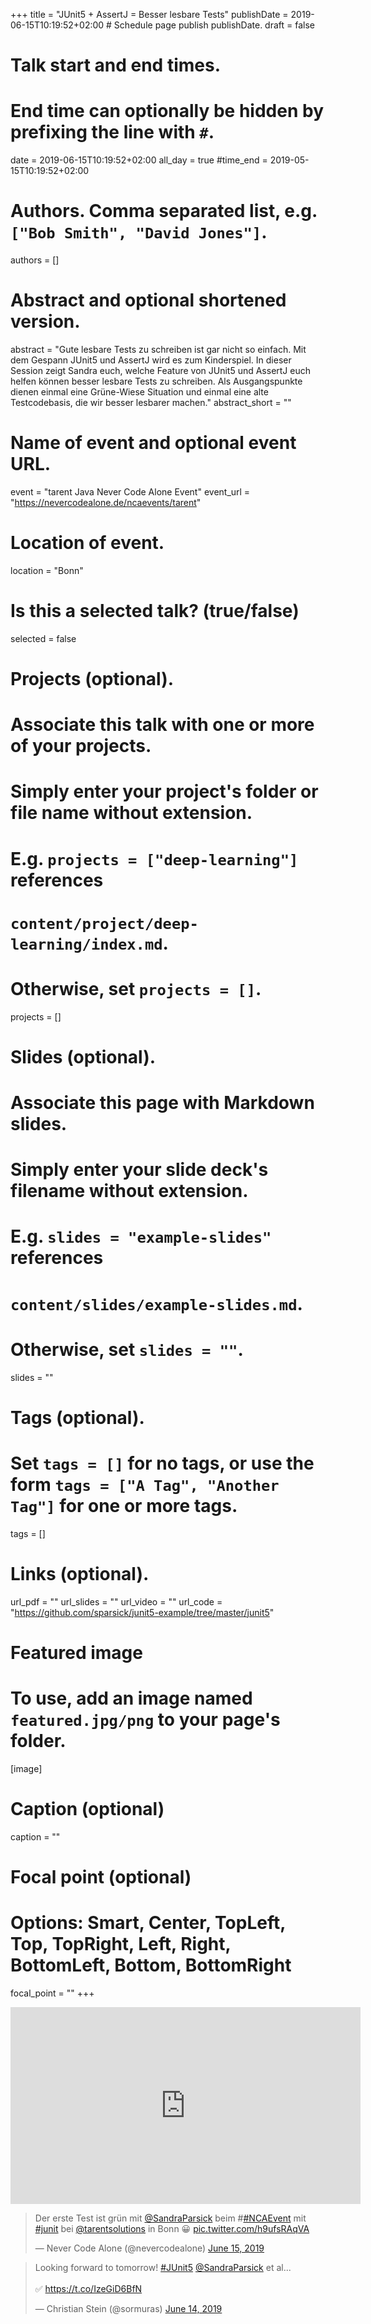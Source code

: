 +++
title = "JUnit5 + AssertJ = Besser lesbare Tests"
publishDate = 2019-06-15T10:19:52+02:00  # Schedule page publish publishDate.
draft = false

# Talk start and end times.
#   End time can optionally be hidden by prefixing the line with `#`.
date = 2019-06-15T10:19:52+02:00
all_day = true
#time_end = 2019-05-15T10:19:52+02:00

# Authors. Comma separated list, e.g. `["Bob Smith", "David Jones"]`.
authors = []

# Abstract and optional shortened version.
abstract = "Gute lesbare Tests zu schreiben ist gar nicht so einfach. Mit dem Gespann JUnit5 und AssertJ wird es zum Kinderspiel. In dieser Session zeigt Sandra euch, welche Feature von JUnit5 und AssertJ euch helfen können besser lesbare Tests zu schreiben.  Als Ausgangspunkte dienen einmal eine Grüne-Wiese Situation und einmal eine alte Testcodebasis, die wir besser lesbarer machen."
abstract_short = ""

# Name of event and optional event URL.
event = "tarent Java Never Code Alone Event"
event_url = "https://nevercodealone.de/ncaevents/tarent"

# Location of event.
location = "Bonn"

# Is this a selected talk? (true/false)
selected = false

# Projects (optional).
#   Associate this talk with one or more of your projects.
#   Simply enter your project's folder or file name without extension.
#   E.g. `projects = ["deep-learning"]` references
#   `content/project/deep-learning/index.md`.
#   Otherwise, set `projects = []`.
projects = []

# Slides (optional).
#   Associate this page with Markdown slides.
#   Simply enter your slide deck's filename without extension.
#   E.g. `slides = "example-slides"` references
#   `content/slides/example-slides.md`.
#   Otherwise, set `slides = ""`.
slides = ""

# Tags (optional).
#   Set `tags = []` for no tags, or use the form `tags = ["A Tag", "Another Tag"]` for one or more tags.
tags = []

# Links (optional).
url_pdf = ""
url_slides = ""
url_video = ""
url_code = "https://github.com/sparsick/junit5-example/tree/master/junit5"

# Featured image
# To use, add an image named `featured.jpg/png` to your page's folder.
[image]
  # Caption (optional)
  caption = ""

  # Focal point (optional)
  # Options: Smart, Center, TopLeft, Top, TopRight, Left, Right, BottomLeft, Bottom, BottomRight
  focal_point = ""
+++

<iframe width="560" height="315" src="https://www.youtube-nocookie.com/embed/UphdcyQB2VI" frameborder="0" allow="accelerometer; autoplay; encrypted-media; gyroscope; picture-in-picture" allowfullscreen></iframe>

<blockquote class="twitter-tweet" data-partner="tweetdeck"><p lang="de" dir="ltr">Der erste Test ist grün mit <a href="https://twitter.com/SandraParsick?ref_src=twsrc%5Etfw">@SandraParsick</a> beim #<a href="https://twitter.com/hashtag/NCAEvent?src=hash&amp;ref_src=twsrc%5Etfw">#NCAEvent</a> mit <a href="https://twitter.com/hashtag/junit?src=hash&amp;ref_src=twsrc%5Etfw">#junit</a> bei <a href="https://twitter.com/tarentsolutions?ref_src=twsrc%5Etfw">@tarentsolutions</a> in Bonn 😀 <a href="https://t.co/h9ufsRAqVA">pic.twitter.com/h9ufsRAqVA</a></p>&mdash; Never Code Alone (@nevercodealone) <a href="https://twitter.com/nevercodealone/status/1139812556204150784?ref_src=twsrc%5Etfw">June 15, 2019</a></blockquote>
<script async src="https://platform.twitter.com/widgets.js" charset="utf-8"></script>

<blockquote class="twitter-tweet" data-partner="tweetdeck"><p lang="en" dir="ltr">Looking forward to tomorrow! <a href="https://twitter.com/hashtag/JUnit5?src=hash&amp;ref_src=twsrc%5Etfw">#JUnit5</a> <a href="https://twitter.com/SandraParsick?ref_src=twsrc%5Etfw">@SandraParsick</a> et al...<br><br>✅ <a href="https://t.co/IzeGiD6BfN">https://t.co/IzeGiD6BfN</a></p>&mdash; Christian Stein (@sormuras) <a href="https://twitter.com/sormuras/status/1139613072782495745?ref_src=twsrc%5Etfw">June 14, 2019</a></blockquote>
<script async src="https://platform.twitter.com/widgets.js" charset="utf-8"></script>
